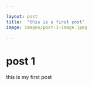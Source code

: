 ```yaml
---

layout: post
title:  "this is a first post"
image: images/post-1-image.jpeg

---
```


# post 1

this is my first post